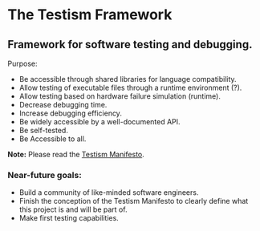 # The Testism Framework

## Framework for software testing and debugging.

Purpose:
  - Be accessible through shared libraries for language compatibility.
  - Allow testing of executable files through a runtime environment (?).
  - Allow testing based on hardware failure simulation (runtime).
  - Decrease debugging time.
  - Increase debugging efficiency.
  - Be widely accessible by a well-documented API.
  - Be self-tested.
  - Be Accessible to all.

__Note:__ Please read the [Testism Manifesto](TheTestismManifesto.md).

### Near-future goals:
  - Build a community of like-minded software engineers.
  - Finish the conception of the Testism Manifesto to clearly define what this project is and will be part of.
  - Make first testing capabilities.

